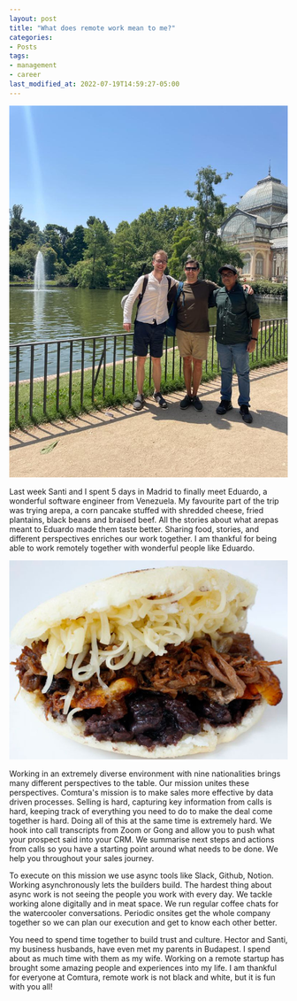 ```yaml
---
layout: post
title: "What does remote work mean to me?"
categories:
- Posts
tags:
- management
- career
last_modified_at: 2022-07-19T14:59:27-05:00
---
```


![Hanging out in Madrid](/assets/madrid.jpeg)

Last week Santi and I spent 5 days in Madrid to finally meet Eduardo, a wonderful software engineer from Venezuela. My favourite part of the trip was trying arepa, a corn pancake stuffed with shredded cheese, fried plantains, black beans and braised beef. All the stories about what arepas meant to Eduardo made them taste better. Sharing food, stories, and different perspectives enriches our work together. I am thankful for being able to work remotely together with wonderful people like Eduardo.

![Arepa](/assets/Arepa_de_pabellon.jpg)

Working in an extremely diverse environment with nine nationalities brings many different perspectives to the table. Our mission unites these perspectives. Comtura's mission is to make sales more effective by data driven processes. Selling is hard, capturing key information from calls is hard, keeping track of everything you need to do to make the deal come together is hard. Doing all of this at the same time is extremely hard. We hook into call transcripts from Zoom or Gong and allow you to push what your prospect said into your CRM. We summarise next steps and actions from calls so you have a starting point around what needs to be done. We help you throughout your sales journey.

To execute on this mission we use async tools like Slack, Github, Notion. Working asynchronously lets the builders build. The hardest thing about async work is not seeing the people you work with every day. We tackle working alone digitally and in meat space. We run regular coffee chats for the watercooler conversations. Periodic onsites get the whole company together so we can plan our execution and get to know each other better. 

You need to spend time together to build trust and culture. Hector and Santi, my business husbands, have even met my parents in Budapest. I spend about as much time with them as my wife. Working on a remote startup has brought some amazing people and experiences into my life. I am thankful for everyone at Comtura, remote work is not black and white, but it is fun with you all!
